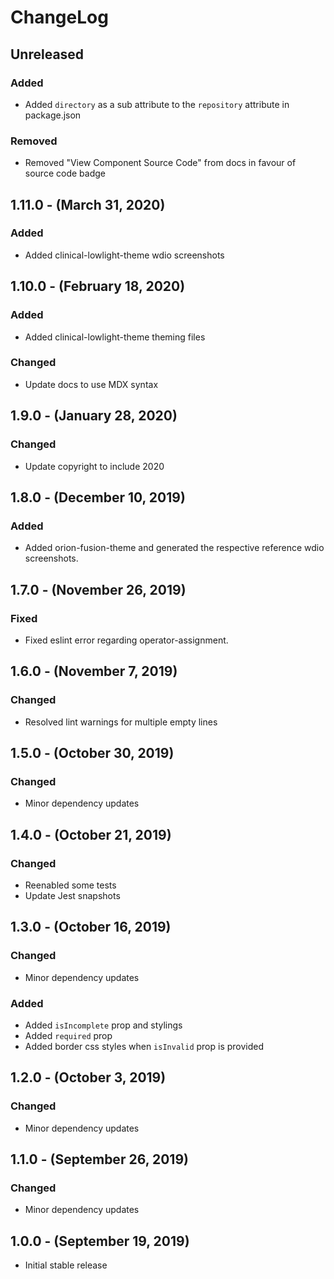 ChangeLog
=========

Unreleased
----------
### Added
* Added `directory` as a sub attribute to the `repository` attribute in package.json

### Removed
* Removed "View Component Source Code" from docs in favour of source code badge

1.11.0 - (March 31, 2020)
------------------
### Added
* Added clinical-lowlight-theme wdio screenshots

1.10.0 - (February 18, 2020)
------------------
### Added
* Added clinical-lowlight-theme theming files

### Changed
* Update docs to use MDX syntax

1.9.0 - (January 28, 2020)
------------------
### Changed
* Update copyright to include 2020

1.8.0 - (December 10, 2019)
------------------
### Added
* Added orion-fusion-theme and generated the respective reference wdio screenshots.

1.7.0 - (November 26, 2019)
--------
### Fixed
* Fixed eslint error regarding operator-assignment.

1.6.0 - (November 7, 2019)
--------
### Changed
* Resolved lint warnings for multiple empty lines

1.5.0 - (October 30, 2019)
------------------
### Changed
* Minor dependency updates

1.4.0 - (October 21, 2019)
------------------
### Changed
* Reenabled some tests
* Update Jest snapshots

1.3.0 - (October 16, 2019)
------------------
### Changed
* Minor dependency updates

### Added
* Added `isIncomplete` prop and stylings
* Added `required` prop
* Added border css styles when `isInvalid` prop is provided

1.2.0 - (October 3, 2019)
------------------
### Changed
* Minor dependency updates

1.1.0 - (September 26, 2019)
------------------
### Changed
* Minor dependency updates

1.0.0 - (September 19, 2019)
-------------------------
* Initial stable release
